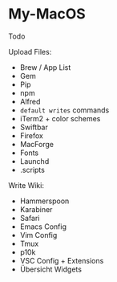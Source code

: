 # My-MacOS

Todo

Upload Files:
* Brew / App List
* Gem
* Pip
* npm
* Alfred
* `default writes` commands
* iTerm2 + color schemes
* Swiftbar
* Firefox
* MacForge
* Fonts
* Launchd
* .scripts

Write Wiki:
* Hammerspoon
* Karabiner
* Safari
* Emacs Config
* Vim Config
* Tmux
* p10k
* VSC Config + Extensions
* Übersicht Widgets
